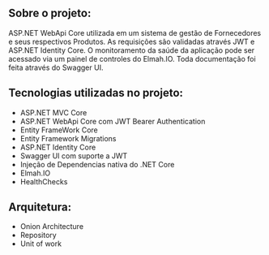 ## Sobre o projeto:
ASP.NET WebApi Core utilizada em um sistema de gestão de Fornecedores e seus respectivos Produtos.
As requisições são validadas através JWT e ASP.NET Identity Core. 
O monitoramento da saúde da aplicação pode ser acessado via um painel de controles do Elmah.IO.
Toda documentação foi feita através do Swagger UI.

## Tecnologias utilizadas no projeto:

- ASP.NET MVC Core
- ASP.NET WebApi Core com JWT Bearer Authentication
- Entity FrameWork Core
- Entity Framework Migrations
- ASP.NET Identity Core
- Swagger UI com suporte a JWT
- Injeção de Dependencias nativa do .NET Core
- Elmah.IO
- HealthChecks

## Arquitetura:
- Onion Architecture
- Repository
- Unit of work
